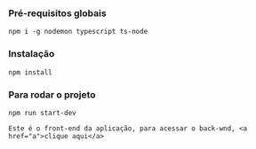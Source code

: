 ### Pré-requisitos globais

`npm i -g nodemon typescript ts-node`

### Instalação

`npm install`

### Para rodar o projeto

`npm run start-dev`


`Este é o front-end da aplicação, para acessar o back-wnd, <a href="a">clique aqui</a>`
